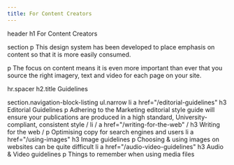 ```yaml
---
title: For Content Creators
---
```


header
  h1 For Content Creators

section
  p This design system has been developed to place emphasis on content so that it is more easily consumed.

  p The focus on content means it is even more important than ever that you source the right imagery, text and video for each page on your site.

hr.spacer
h2.title Guidelines

section.navigation-block-listing
  ul.narrow
    li
      a href="/editorial-guidelines"
        h3 Editorial Guidelines
        p Adhering to the Marketing editorial style guide will ensure your publications are produced in a high standard, University-compliant, consistent style
    / li
    /   a href="/writing-for-the-web"
    /     h3 Writing for the web
    /     p Optimising copy for search engines and users
    li
      a href="/using-images"
        h3 Image guidelines
        p Choosing &amp; using images on websites can be quite difficult
    li
      a href="/audio-video-guidelines"
        h3 Audio &amp; Video guidelines
        p Things to remember when using media files